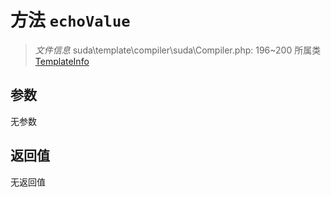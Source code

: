 # 方法 `echoValue`

> *文件信息* suda\template\compiler\suda\Compiler.php: 196~200
> 所属类 [TemplateInfo](../TemplateInfo.md)




## 参数


无参数


## 返回值

无返回值
